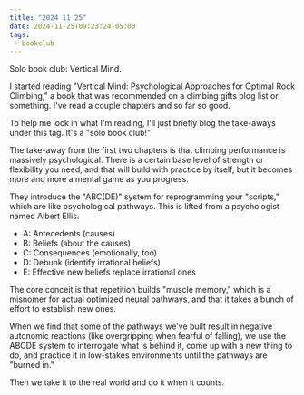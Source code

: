 ```yaml
---
title: "2024 11 25"
date: 2024-11-25T09:23:24-05:00
tags:
 - bookclub
---
```


Solo book club: Vertical Mind.<!--more-->

I started reading "Vertical Mind: Psychological Approaches for Optimal Rock
Climbing," a book that was recommended on a climbing gifts blog list or
something. I've read a couple chapters and so far so good.

To help me lock in what I'm reading, I'll just briefly blog the take-aways under
this tag. It's a "solo book club!"

The take-away from the first two chapters is that climbing performance is
massively psychological. There is a certain base level of strength or
flexibility you need, and that will build with practice by itself, but it
becomes more and more a mental game as you progress.

They introduce the "ABC(DE)" system for reprogramming your "scripts," which are
like psychological pathways. This is lifted from a psychologist named Albert
Ellis.

* A: Antecedents (causes)
* B: Beliefs (about the causes)
* C: Consequences (emotionally, too)
* D: Debunk (identify irrational beliefs)
* E: Effective new beliefs replace irrational ones

The core conceit is that repetition builds "muscle memory," which is a misnomer
for actual optimized neural pathways, and that it takes a bunch of effort to
establish new ones.

When we find that some of the pathways we've built result in negative autonomic
reactions (like overgripping when fearful of falling), we use the ABCDE system
to interrogate what is behind it, come up with a new thing to do, and practice
it in low-stakes environments until the pathways are "burned in."

Then we take it to the real world and do it when it counts.
